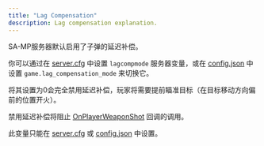 ```yaml
---
title: "Lag Compensation"
description: Lag compensation explanation.
---
```


SA-MP服务器默认启用了子弹的延迟补偿。

你可以通过在 [server.cfg](server.cfg) 中设置 `lagcompmode` 服务器变量，或在 [config.json](config.json) 中设置 `game.lag_compensation_mode` 来切换它。

将其设置为0会完全禁用延迟补偿，玩家将需要提前瞄准目标（在目标移动方向偏前的位置开火）。

禁用延迟补偿将阻止 [OnPlayerWeaponShot](../scripting/callbacks/OnPlayerWeaponShot) 回调的调用。

此变量只能在 [server.cfg](server.cfg) 或 [config.json](config.json) 中设置。

